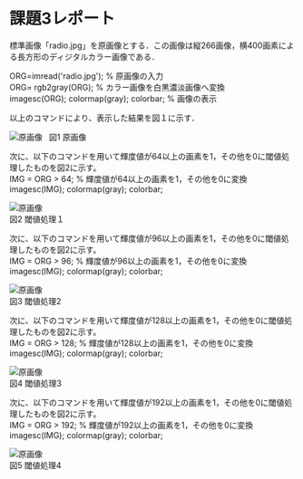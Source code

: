 ﻿# 課題3レポート

標準画像「radio.jpg」を原画像とする．この画像は縦266画像，横400画素による長方形のディジタルカラー画像である．

ORG=imread('radio.jpg'); % 原画像の入力  
ORG= rgb2gray(ORG); % カラー画像を白黒濃淡画像へ変換  
imagesc(ORG); colormap(gray); colorbar; % 画像の表示  

以上のコマンドにより、表示した結果を図１に示す．  

![原画像](https://github.com/Shun510/MATLAB2/blob/master/images/kadai3_1.jpg)    
図1 原画像  

次に、以下のコマンドを用いて輝度値が64以上の画素を1，その他を0に閾値処理したものを図2に示す。  
IMG = ORG > 64; % 輝度値が64以上の画素を1，その他を0に変換  
imagesc(IMG); colormap(gray); colorbar;  

![原画像](https://github.com/Shun510/MATLAB2/blob/master/images/kadai3_2.jpg)  
図2 閾値処理１

次に、以下のコマンドを用いて輝度値が96以上の画素を1，その他を0に閾値処理したものを図2に示す。  
IMG = ORG > 96; % 輝度値が96以上の画素を1，その他を0に変換  
imagesc(IMG); colormap(gray); colorbar;  

![原画像](https://github.com/Shun510/MATLAB2/blob/master/images/kadai3_3.jpg)  
図3 閾値処理2

次に、以下のコマンドを用いて輝度値が128以上の画素を1，その他を0に閾値処理したものを図2に示す。  
IMG = ORG > 128; % 輝度値が128以上の画素を1，その他を0に変換  
imagesc(IMG); colormap(gray); colorbar;  

![原画像](https://github.com/Shun510/MATLAB2/blob/master/images/kadai3_4.jpg)  
図4 閾値処理3

次に、以下のコマンドを用いて輝度値が192以上の画素を1，その他を0に閾値処理したものを図2に示す。  
IMG = ORG > 192; % 輝度値が192以上の画素を1，その他を0に変換  
imagesc(IMG); colormap(gray); colorbar;  

![原画像](https://github.com/Shun510/MATLAB2/blob/master/images/kadai3_5.jpg)  
図5 閾値処理4
